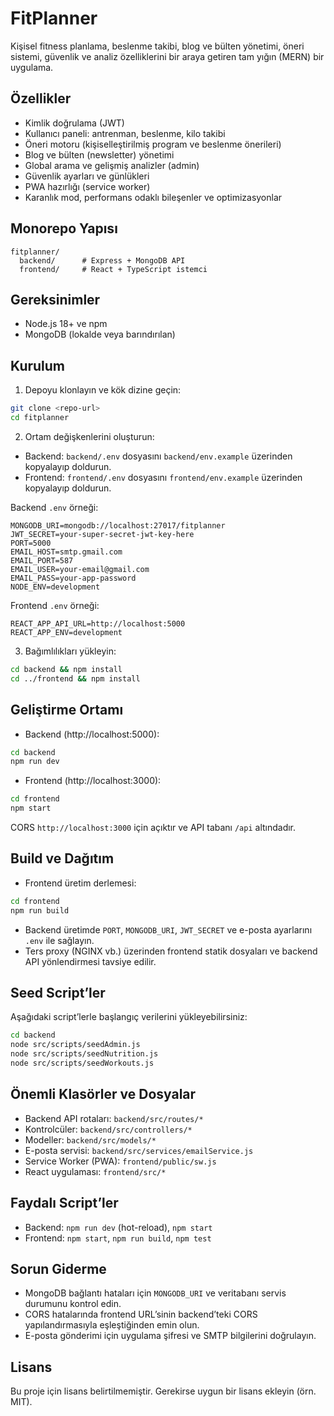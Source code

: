 # FitPlanner

Kişisel fitness planlama, beslenme takibi, blog ve bülten yönetimi, öneri sistemi, güvenlik ve analiz özelliklerini bir araya getiren tam yığın (MERN) bir uygulama.

## Özellikler
- Kimlik doğrulama (JWT)
- Kullanıcı paneli: antrenman, beslenme, kilo takibi
- Öneri motoru (kişiselleştirilmiş program ve beslenme önerileri)
- Blog ve bülten (newsletter) yönetimi
- Global arama ve gelişmiş analizler (admin)
- Güvenlik ayarları ve günlükleri
- PWA hazırlığı (service worker)
- Karanlık mod, performans odaklı bileşenler ve optimizasyonlar

## Monorepo Yapısı
```
fitplanner/
  backend/      # Express + MongoDB API
  frontend/     # React + TypeScript istemci
```

## Gereksinimler
- Node.js 18+ ve npm
- MongoDB (lokalde veya barındırılan)

## Kurulum
1) Depoyu klonlayın ve kök dizine geçin:
```bash
git clone <repo-url>
cd fitplanner
```

2) Ortam değişkenlerini oluşturun:
- Backend: `backend/.env` dosyasını `backend/env.example` üzerinden kopyalayıp doldurun.
- Frontend: `frontend/.env` dosyasını `frontend/env.example` üzerinden kopyalayıp doldurun.

Backend `.env` örneği:
```
MONGODB_URI=mongodb://localhost:27017/fitplanner
JWT_SECRET=your-super-secret-jwt-key-here
PORT=5000
EMAIL_HOST=smtp.gmail.com
EMAIL_PORT=587
EMAIL_USER=your-email@gmail.com
EMAIL_PASS=your-app-password
NODE_ENV=development
```

Frontend `.env` örneği:
```
REACT_APP_API_URL=http://localhost:5000
REACT_APP_ENV=development
```

3) Bağımlılıkları yükleyin:
```bash
cd backend && npm install
cd ../frontend && npm install
```

## Geliştirme Ortamı
- Backend (http://localhost:5000):
```bash
cd backend
npm run dev
```
- Frontend (http://localhost:3000):
```bash
cd frontend
npm start
```
CORS `http://localhost:3000` için açıktır ve API tabanı `/api` altındadır.

## Build ve Dağıtım
- Frontend üretim derlemesi:
```bash
cd frontend
npm run build
```
- Backend üretimde `PORT`, `MONGODB_URI`, `JWT_SECRET` ve e-posta ayarlarını `.env` ile sağlayın.
- Ters proxy (NGINX vb.) üzerinden frontend statik dosyaları ve backend API yönlendirmesi tavsiye edilir.

## Seed Script’ler
Aşağıdaki script’lerle başlangıç verilerini yükleyebilirsiniz:
```bash
cd backend
node src/scripts/seedAdmin.js
node src/scripts/seedNutrition.js
node src/scripts/seedWorkouts.js
```

## Önemli Klasörler ve Dosyalar
- Backend API rotaları: `backend/src/routes/*`
- Kontrolcüler: `backend/src/controllers/*`
- Modeller: `backend/src/models/*`
- E-posta servisi: `backend/src/services/emailService.js`
- Service Worker (PWA): `frontend/public/sw.js`
- React uygulaması: `frontend/src/*`

## Faydalı Script’ler
- Backend: `npm run dev` (hot-reload), `npm start`
- Frontend: `npm start`, `npm run build`, `npm test`

## Sorun Giderme
- MongoDB bağlantı hataları için `MONGODB_URI` ve veritabanı servis durumunu kontrol edin.
- CORS hatalarında frontend URL’sinin backend’teki CORS yapılandırmasıyla eşleştiğinden emin olun.
- E-posta gönderimi için uygulama şifresi ve SMTP bilgilerini doğrulayın.

## Lisans
Bu proje için lisans belirtilmemiştir. Gerekirse uygun bir lisans ekleyin (örn. MIT).
